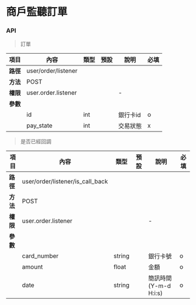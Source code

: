 # 商戶監聽訂單

### API

> 訂單

| 項目         | 內容                         | 類型         | 預設         | 說明                  | 必填  |
|-------------|-----------------------------|--------------|--------------|---------------------|-------|
| <b>路徑</b>  |user/order/listener          |              |              |                     |      |
| <b>方法</b>  | POST                        |              |              |                     |      |
| <b>權限</b>  |user.order.listener          |              |              |          -          |      |
| <b>參數</b>  |                             |              |              |                     |      |
|             | id                          |  int         |              |      銀行卡id         |   o  |
|             | pay_state                   |  int         |              |      交易狀態         |   x  |

> 是否已經回調

| 項目         | 內容                         | 類型         | 預設         | 說明                  | 必填  |
|-------------|-----------------------------|--------------|--------------|---------------------|-------|
| <b>路徑</b>  |user/order/listener/is_call_back|           |              |                     |      |
| <b>方法</b>  | POST                        |              |              |                     |      |
| <b>權限</b>  |user.order.listener          |              |              |          -          |      |
| <b>參數</b>  |                             |              |              |                     |      |
|             | card_number                 |  string      |              |      銀行卡號         |   o  |
|             | amount                      |  float       |              |      金額            |   o  |
|             | date                        |  string      |              |  簡訊時間(Y-m-d H:i:s)|   o  |

